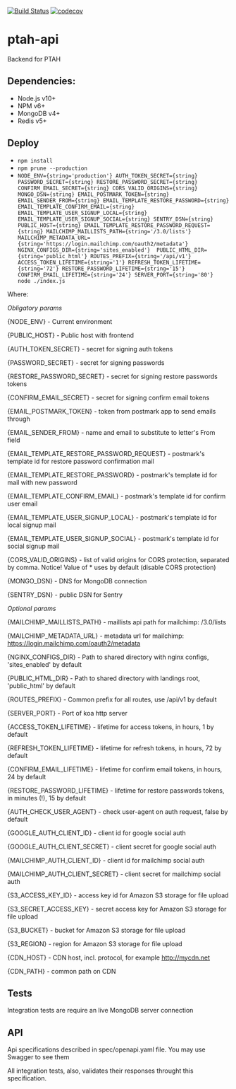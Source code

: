 [![Build Status](https://travis-ci.org/ProtocolONE/ptah-api.svg?branch=master)](https://travis-ci.org/ProtocolONE/ptah-api) 
[![codecov](https://codecov.io/gh/ProtocolONE/ptah-api/branch/master/graph/badge.svg)](https://codecov.io/gh/ProtocolONE/ptah-api)

# ptah-api

Backend for PTAH

## Dependencies: 
* Node.js v10+
* NPM v6+
* MongoDB v4+
* Redis v5+

## Deploy
* `npm install`
* `npm prune --production`
* `NODE_ENV={string='production'} AUTH_TOKEN_SECRET={string} PASSWORD_SECRET={string} RESTORE_PASSWORD_SECRET={string} 
CONFIRM_EMAIL_SECRET={string} CORS_VALID_ORIGINS={string} MONGO_DSN={string} EMAIL_POSTMARK_TOKEN={string} 
EMAIL_SENDER_FROM={string} EMAIL_TEMPLATE_RESTORE_PASSWORD={string} EMAIL_TEMPLATE_CONFIRM_EMAIL={string} 
EMAIL_TEMPLATE_USER_SIGNUP_LOCAL={string} EMAIL_TEMPLATE_USER_SIGNUP_SOCIAL={string} SENTRY_DSN={string}  
PUBLIC_HOST={string} EMAIL_TEMPLATE_RESTORE_PASSWORD_REQUEST={string} MAILCHIMP_MAILLISTS_PATH={string='/3.0/lists'} 
MAILCHIMP_METADATA_URL={string='https://login.mailchimp.com/oauth2/metadata'} NGINX_CONFIGS_DIR={string='sites_enabled'} 
PUBLIC_HTML_DIR={string='public_html'} ROUTES_PREFIX={string='/api/v1'}
ACCESS_TOKEN_LIFETIME={string='1'} REFRESH_TOKEN_LIFETIME={string='72'} RESTORE_PASSWORD_LIFETIME={string='15'} CONFIRM_EMAIL_LIFETIME={string='24'}
SERVER_PORT={string='80'}  node ./index.js`

Where:

*Obligatory params*

{NODE_ENV} - Current environment

{PUBLIC_HOST} - Public host with frontend

{AUTH_TOKEN_SECRET} - secret for signing auth tokens

{PASSWORD_SECRET} - secret for signing passwords

{RESTORE_PASSWORD_SECRET} - secret for signing restore passwords tokens

{CONFIRM_EMAIL_SECRET} - secret for signing confirm email tokens

{EMAIL_POSTMARK_TOKEN} - token from postmark app to send emails through

{EMAIL_SENDER_FROM} - name and email to substitute to letter's From field 

{EMAIL_TEMPLATE_RESTORE_PASSWORD_REQUEST} - postmark's template id for restore password confirmation mail
 
{EMAIL_TEMPLATE_RESTORE_PASSWORD} - postmark's template id for mail with new password

{EMAIL_TEMPLATE_CONFIRM_EMAIL} - postmark's template id for confirm user email

{EMAIL_TEMPLATE_USER_SIGNUP_LOCAL} - postmark's template id for local signup mail

{EMAIL_TEMPLATE_USER_SIGNUP_SOCIAL} - postmark's template id for social signup mail

{CORS_VALID_ORIGINS} - list of valid origins for CORS protection, separated by comma. 
Notice! Value of * uses by default (disable CORS protection) 

{MONGO_DSN} - DNS for MongoDB connection

{SENTRY_DSN} - public DSN for Sentry

*Optional params*

{MAILCHIMP_MAILLISTS_PATH} - maillists api path for mailchimp: /3.0/lists

{MAILCHIMP_METADATA_URL} - metadata url for mailchimp: https://login.mailchimp.com/oauth2/metadata

{NGINX_CONFIGS_DIR} - Path to shared directory with nginx configs, 'sites_enabled' by default

{PUBLIC_HTML_DIR} - Path to shared directory with landings root, 'public_html' by default

{ROUTES_PREFIX} - Common prefix for all routes, use /api/v1 by default

{SERVER_PORT} - Port of koa http server

{ACCESS_TOKEN_LIFETIME} - lifetime for access tokens, in hours, 1 by default

{REFRESH_TOKEN_LIFETIME} - lifetime for refresh tokens, in hours, 72 by default

{CONFIRM_EMAIL_LIFETIME} - lifetime for confirm email  tokens, in hours, 24 by default

{RESTORE_PASSWORD_LIFETIME} - lifetime for restore passwords  tokens, in minutes (!), 15 by default

{AUTH_CHECK_USER_AGENT} - check user-agent on auth request, false by default

{GOOGLE_AUTH_CLIENT_ID} - client id for google social auth

{GOOGLE_AUTH_CLIENT_SECRET} - client secret for google social auth

{MAILCHIMP_AUTH_CLIENT_ID} - client id for mailchimp social auth

{MAILCHIMP_AUTH_CLIENT_SECRET} - client secret for mailchimp social auth

{S3_ACCESS_KEY_ID} - access key id for Amazon S3 storage for file upload 

{S3_SECRET_ACCESS_KEY} - secret access key for Amazon S3 storage for file upload 

{S3_BUCKET} - bucket for Amazon S3 storage for file upload

{S3_REGION} - region for Amazon S3 storage for file upload

{CDN_HOST} - CDN host, incl. protocol, for example http://mycdn.net

{CDN_PATH} - common path on CDN  

## Tests

Integration tests are require an live MongoDB server connection

## API

Api specifications described in spec/openapi.yaml file. You may use Swagger to see them

All integration tests, also, validates their responses throught this specification.
